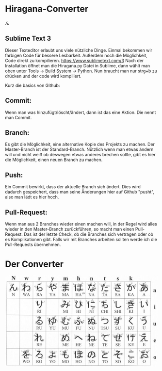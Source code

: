 # Hiragana-Converter

ん

## Sublime Text 3

Dieser Texteditor erlaubt uns viele nützliche Dinge.
Einmal bekommen wir farbigen Code für bessere Lesbarkeit. Außerdem noch die Möglichkeit, Code direkt zu kompilieren.
https://www.sublimetext.com/3
Nach der Installation öffnet man die Hiragana.py Datei in Sublime, dann wählt man oben unter Tools -> Build System -> Python.
Nun braucht man nur strg+b zu drücken und der code wird kompiliert.

Kurz die basics von Github:

## Commit:
Wenn man was hinzufügt/löscht/ändert, dann ist das eine Aktion. Die nennt man Commit. 

## Branch:
Es gibt die Möglichkeit, eine alternative Kopie des Projekts zu machen. Der Master-Branch ist der Standard-Branch.
Nützlich wenn man etwas ändern will und nicht weiß ob deswegen etwas anderes brechen sollte, gibt es hier die Möglichkeit, einen neuen Branch zu machen.

## Push:
Ein Commit bewirkt, dass der aktuelle Branch sich ändert. Dies wird dadurch gespeichert, dass man seine Änderungen hier auf Github "pusht", also man lädt es hier hoch.

## Pull-Request:
Wenn man aus 2 Branches wieder einen machen will, in der Regel wird alles wieder in den Master-Branch zurückführen, so macht man einen Pull-Request. 
Das ist der letzte Check, ob die Branches sich vertragen oder ob es Komplikationen gibt.
Falls wir mit Branches arbeiten sollten werde ich die Pull-Requests übernehmen.

# Der Converter

<img src="hiragana-chart.jpg">

